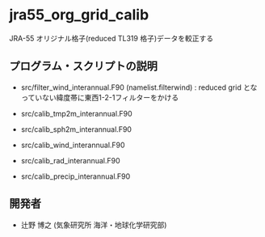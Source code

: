 jra55_org_grid_calib
========

  JRA-55 オリジナル格子(reduced TL319 格子)データを較正する
  


プログラム・スクリプトの説明
--------

  * src/filter_wind_interannual.F90 (namelist.filterwind) :
    reduced grid となっていない緯度帯に東西1-2-1フィルターをかける

  * src/calib_tmp2m_interannual.F90

  * src/calib_sph2m_interannual.F90

  * src/calib_wind_interannual.F90

  * src/calib_rad_interannual.F90

  * src/calib_precip_interannual.F90


開発者
--------

  * 辻野 博之 (気象研究所 海洋・地球化学研究部)
